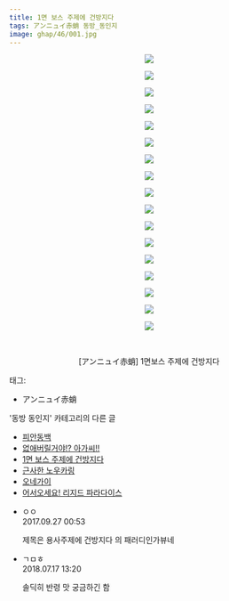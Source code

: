 ```yaml
---
title: 1면 보스 주제에 건방지다
tags: アンニュイ赤蛸 동방_동인지
image: ghap/46/001.jpg
---
```

<div class="article">
<p style="text-align: center; clear: none; float: none;"><img src="{{ site.nasurl }}/ghap/46/001.jpg"/></p>
<p style="text-align: center; clear: none; float: none;"><img src="{{ site.nasurl }}/ghap/46/002.jpg"/></p>
<p style="text-align: center; clear: none; float: none;"><img src="{{ site.nasurl }}/ghap/46/003.jpg"/></p>
<p style="text-align: center; clear: none; float: none;"><img src="{{ site.nasurl }}/ghap/46/004.jpg"/></p>
<p style="text-align: center; clear: none; float: none;"><img src="{{ site.nasurl }}/ghap/46/005.jpg"/></p>
<p style="text-align: center; clear: none; float: none;"><img src="{{ site.nasurl }}/ghap/46/006.jpg"/></p>
<p style="text-align: center; clear: none; float: none;"><img src="{{ site.nasurl }}/ghap/46/007.jpg"/></p>
<p style="text-align: center; clear: none; float: none;"><img src="{{ site.nasurl }}/ghap/46/008.jpg"/></p>
<p style="text-align: center; clear: none; float: none;"><img src="{{ site.nasurl }}/ghap/46/009.jpg"/></p>
<p style="text-align: center; clear: none; float: none;"><img src="{{ site.nasurl }}/ghap/46/010.jpg"/></p>
<p style="text-align: center; clear: none; float: none;"><img src="{{ site.nasurl }}/ghap/46/011.jpg"/></p>
<p style="text-align: center; clear: none; float: none;"><img src="{{ site.nasurl }}/ghap/46/012.jpg"/></p>
<p style="text-align: center; clear: none; float: none;"><img src="{{ site.nasurl }}/ghap/46/013.jpg"/></p>
<p style="text-align: center; clear: none; float: none;"><img src="{{ site.nasurl }}/ghap/46/014.jpg"/></p>
<p style="text-align: center; clear: none; float: none;"><img src="{{ site.nasurl }}/ghap/46/015.jpg"/></p>
<p style="text-align: center; clear: none; float: none;"><img src="{{ site.nasurl }}/ghap/46/016.jpg"/></p>
<p style="text-align: center; clear: none; float: none;"><img src="{{ site.nasurl }}/ghap/46/017.jpg"/></p>
<p style="text-align: center;"></p>
<p style="text-align: center;"><br/></p>
<p style="text-align: center;">[アンニュイ赤蛸] 1면보스 주제에 건방지다</p>
</div><div class="tagTrail">
<p>태그: </p>
<ul>
<li>アンニュイ赤蛸</li>
</ul>
</div><div class="another">
<p>'동방 동인지' 카테고리의 다른 글</p>
<ul>
<li><a href="/2016-06-16-ghap_48">피안동백</a></li>
<li><a href="/2016-06-16-ghap_47">없애버릴거야!? 아가씨!!</a></li>
<li><a href="/2016-06-16-ghap_46">1면 보스 주제에 건방지다</a></li>
<li><a href="/2016-06-16-ghap_45">근사한 노우카링</a></li>
<li><a href="/2016-06-16-ghap_43">오네가이</a></li>
<li><a href="/2016-06-16-ghap_42">어서오세요! 리지드 파라다이스</a></li>
</ul>
</div><div class="cb_module cb_fluid">
<div class="cb_wrt cb_profile">
<div class="comment">
<ul>
<li class="cb_thumb_off" id="comment15091257">
<div class="cb_comment_area">
<div class="cb_info_area">
<div class="cb_section">
<span class="cb_nick_name">ㅇㅇ</span>
</div>
<div class="cb_section">
<span class="cb_date">2017.09.27 00:53 </span>
</div>
</div>
<div class="cb_dsc_comment">
<p class="cb_dsc">
											제목은 용사주제에 건방지다 의 패러디인가뷰네
										</p>
</div>
</div></li>
<li class="cb_thumb_off" id="comment15288575">
<div class="cb_comment_area">
<div class="cb_info_area">
<div class="cb_section">
<span class="cb_nick_name">ㄱㅁㅎ</span>
</div>
<div class="cb_section">
<span class="cb_date">2018.07.17 13:20 </span>
</div>
</div>
<div class="cb_dsc_comment">
<p class="cb_dsc">
											솔딕히 반령 맛 궁금하긴 함
										</p>
</div>
</div></li>
</ul>
</div>
</div><!-- commentList close -->
</div>